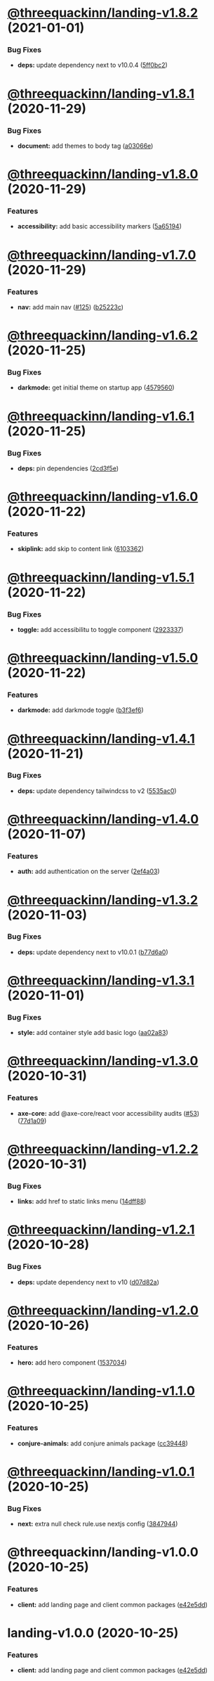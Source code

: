 # [@threequackinn/landing-v1.8.2](https://github.com/TheThreeQuackInn/site/compare/@threequackinn/landing-v1.8.1...@threequackinn/landing-v1.8.2) (2021-01-01)


### Bug Fixes

* **deps:** update dependency next to v10.0.4 ([5ff0bc2](https://github.com/TheThreeQuackInn/site/commit/5ff0bc262ceec30c3e4cb57a1d8814f6098936bc))

# [@threequackinn/landing-v1.8.1](https://github.com/TheThreeQuackInn/site/compare/@threequackinn/landing-v1.8.0...@threequackinn/landing-v1.8.1) (2020-11-29)


### Bug Fixes

* **document:** add themes to body tag ([a03066e](https://github.com/TheThreeQuackInn/site/commit/a03066e0d0c45b3eedcfc544535bfbcb739105ae))

# [@threequackinn/landing-v1.8.0](https://github.com/TheThreeQuackInn/site/compare/@threequackinn/landing-v1.7.0...@threequackinn/landing-v1.8.0) (2020-11-29)


### Features

* **accessibility:** add basic accessibility markers ([5a65194](https://github.com/TheThreeQuackInn/site/commit/5a65194882680146cd67a73578e6e171b0619d0d))

# [@threequackinn/landing-v1.7.0](https://github.com/TheThreeQuackInn/site/compare/@threequackinn/landing-v1.6.2...@threequackinn/landing-v1.7.0) (2020-11-29)


### Features

* **nav:** add main nav ([#125](https://github.com/TheThreeQuackInn/site/issues/125)) ([b25223c](https://github.com/TheThreeQuackInn/site/commit/b25223c09627be2fa18ffdf384ecd785f3cf1a78))

# [@threequackinn/landing-v1.6.2](https://github.com/TheThreeQuackInn/site/compare/@threequackinn/landing-v1.6.1...@threequackinn/landing-v1.6.2) (2020-11-25)


### Bug Fixes

* **darkmode:** get initial theme on startup app ([4579560](https://github.com/TheThreeQuackInn/site/commit/457956018e77fe99ea0433c4e23c40715a45fb52))

# [@threequackinn/landing-v1.6.1](https://github.com/TheThreeQuackInn/site/compare/@threequackinn/landing-v1.6.0...@threequackinn/landing-v1.6.1) (2020-11-25)


### Bug Fixes

* **deps:** pin dependencies ([2cd3f5e](https://github.com/TheThreeQuackInn/site/commit/2cd3f5ed695c4f6ec8b0f49e03bffbb1a1d6a4ee))

# [@threequackinn/landing-v1.6.0](https://github.com/TheThreeQuackInn/site/compare/@threequackinn/landing-v1.5.1...@threequackinn/landing-v1.6.0) (2020-11-22)


### Features

* **skiplink:** add skip to content link ([6103362](https://github.com/TheThreeQuackInn/site/commit/610336245299d9a1e371bbb92413f229a16b1b48))

# [@threequackinn/landing-v1.5.1](https://github.com/TheThreeQuackInn/site/compare/@threequackinn/landing-v1.5.0...@threequackinn/landing-v1.5.1) (2020-11-22)


### Bug Fixes

* **toggle:** add accessibilitu to toggle component ([2923337](https://github.com/TheThreeQuackInn/site/commit/2923337bf3d87f96524aaa7f3161a6311e51b9c6))

# [@threequackinn/landing-v1.5.0](https://github.com/TheThreeQuackInn/site/compare/@threequackinn/landing-v1.4.1...@threequackinn/landing-v1.5.0) (2020-11-22)


### Features

* **darkmode:** add darkmode toggle ([b3f3ef6](https://github.com/TheThreeQuackInn/site/commit/b3f3ef604012aca238db92fce270c454a9b8c772))

# [@threequackinn/landing-v1.4.1](https://github.com/TheThreeQuackInn/site/compare/@threequackinn/landing-v1.4.0...@threequackinn/landing-v1.4.1) (2020-11-21)


### Bug Fixes

* **deps:** update dependency tailwindcss to v2 ([5535ac0](https://github.com/TheThreeQuackInn/site/commit/5535ac02b7de8ef11de00b0194462d66a402d3d7))

# [@threequackinn/landing-v1.4.0](https://github.com/TheThreeQuackInn/site/compare/@threequackinn/landing-v1.3.2...@threequackinn/landing-v1.4.0) (2020-11-07)


### Features

* **auth:** add authentication on the server ([2ef4a03](https://github.com/TheThreeQuackInn/site/commit/2ef4a0368ac7f5c4f6b7d20755375a4330d80ed4))

# [@threequackinn/landing-v1.3.2](https://github.com/TheThreeQuackInn/site/compare/@threequackinn/landing-v1.3.1...@threequackinn/landing-v1.3.2) (2020-11-03)


### Bug Fixes

* **deps:** update dependency next to v10.0.1 ([b77d6a0](https://github.com/TheThreeQuackInn/site/commit/b77d6a030b264f3e3161c88ba2b4df34c709852a))

# [@threequackinn/landing-v1.3.1](https://github.com/TheThreeQuackInn/site/compare/@threequackinn/landing-v1.3.0...@threequackinn/landing-v1.3.1) (2020-11-01)


### Bug Fixes

* **style:** add container style add basic logo ([aa02a83](https://github.com/TheThreeQuackInn/site/commit/aa02a8364b8cdc3cbfce085212a05b4cac55c5f4))

# [@threequackinn/landing-v1.3.0](https://github.com/TheThreeQuackInn/site/compare/@threequackinn/landing-v1.2.2...@threequackinn/landing-v1.3.0) (2020-10-31)


### Features

* **axe-core:** add @axe-core/react voor accessibility audits ([#53](https://github.com/TheThreeQuackInn/site/issues/53)) ([77d1a09](https://github.com/TheThreeQuackInn/site/commit/77d1a09f093e34b304c237551cc2882ae66c78f2))

# [@threequackinn/landing-v1.2.2](https://github.com/TheThreeQuackInn/site/compare/@threequackinn/landing-v1.2.1...@threequackinn/landing-v1.2.2) (2020-10-31)


### Bug Fixes

* **links:** add href to static links menu ([14dff88](https://github.com/TheThreeQuackInn/site/commit/14dff88e3fb7270b1a2384fb919db83d99bb6965))

# [@threequackinn/landing-v1.2.1](https://github.com/TheThreeQuackInn/site/compare/@threequackinn/landing-v1.2.0...@threequackinn/landing-v1.2.1) (2020-10-28)


### Bug Fixes

* **deps:** update dependency next to v10 ([d07d82a](https://github.com/TheThreeQuackInn/site/commit/d07d82ae049db18b6f4e3fbec502a8ddb1efc040))

# [@threequackinn/landing-v1.2.0](https://github.com/TheThreeQuackInn/site/compare/@threequackinn/landing-v1.1.0...@threequackinn/landing-v1.2.0) (2020-10-26)


### Features

* **hero:** add hero component ([1537034](https://github.com/TheThreeQuackInn/site/commit/15370341c7bf77809ab89152b6f0de082a1ad520))

# [@threequackinn/landing-v1.1.0](https://github.com/TheThreeQuackInn/site/compare/@threequackinn/landing-v1.0.1...@threequackinn/landing-v1.1.0) (2020-10-25)


### Features

* **conjure-animals:** add conjure animals package ([cc39448](https://github.com/TheThreeQuackInn/site/commit/cc39448497a66e2e77430a229b6bd6917b7e94fb))

# [@threequackinn/landing-v1.0.1](https://github.com/TheThreeQuackInn/site/compare/@threequackinn/landing-v1.0.0...@threequackinn/landing-v1.0.1) (2020-10-25)


### Bug Fixes

* **next:** extra null check rule.use nextjs config ([3847944](https://github.com/TheThreeQuackInn/site/commit/3847944bb742be2067c0a9560e8ad9a65bec25e1))

# @threequackinn/landing-v1.0.0 (2020-10-25)


### Features

* **client:** add landing page and client common packages ([e42e5dd](https://github.com/TheThreeQuackInn/site/commit/e42e5ddc7e8de56e48d9479e582438ed83fb859e))

# landing-v1.0.0 (2020-10-25)


### Features

* **client:** add landing page and client common packages ([e42e5dd](https://github.com/TheThreeQuackInn/site/commit/e42e5ddc7e8de56e48d9479e582438ed83fb859e))
